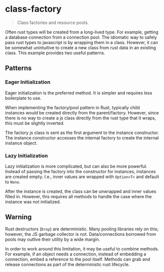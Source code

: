 # class-factory

> Class factories and resource pools.

Often rust types will be created from a long-lived type. For example,
getting a database connection from a connection pool. The idiomatic way
to safely pass rust types to javascript is by wrapping them in a class.
However, it can be somewhat unintuitive to create a new class from
rust data in an existing class. This example provides two useful patterns.

## Patterns

### Eager Initialization

Eager initialization is the preferred method. It is simpler and requires
less boilerplate to use.

When implementing the factory/pool pattern in Rust, typically child instances
would be created directly from the parent/factory. However, since there is
no way to create a js class directly from the rust type that it wraps, this
must be slightly inverted.

The factory js class is sent as the first argument to the instance constructor.
The instance constructor accesses the internal factory to create the internal
instance object.

### Lazy Initialization

Lazy initialization is more complicated, but can also be more powerful. Instead
of passing the factory into the constructor for instances, instances are created
empty. I.e., inner values are wrapped with `Option<T>` and default to `None`.

After the instance is created, the class can be unwrapped and inner values
filled in. However, this requires all methods to handle the case where
the instance was not initialized.

## Warning

Rust destructors (`Drop`) are deterministic. Many pooling libraries rely on
this; however, the JS garbage collector is not. Data/connections borrowed
from pools may outlive their utility by a wide margin.

In order to work around this limitation, it may be useful to combine methods.
For example, if an object needs a connection, instead of embedding a connection,
embed a reference to the pool itself. Methods can grab and release connections
as part of the deterministic rust lifecycle.
